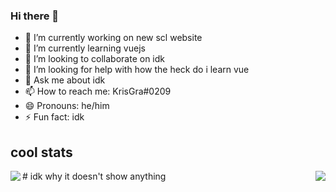 ### Hi there 👋
- 🔭 I’m currently working on new scl website
- 🌱 I’m currently learning vuejs
- 👯 I’m looking to collaborate on idk
- 🤔 I’m looking for help with how the heck do i learn vue
- 💬 Ask me about idk
- 📫 How to reach me: 
    KrisGra#0209
- 😄 Pronouns: he/him
- ⚡ Fun fact: idk

## cool stats
<!--
**krisgrant/krisgrant** is a ✨ _special_ ✨ repository because its `README.md` (this file) appears on your GitHub profile.

Here are some ideas to get you started:

- 🔭 I’m currently working on ...
- 🌱 I’m currently learning ...
- 👯 I’m looking to collaborate on ...
- 🤔 I’m looking for help with ...
- 💬 Ask me about ...
- 📫 How to reach me: ...
- 😄 Pronouns: ...
- ⚡ Fun fact: ...
![KrisGra's GitHub stats](https://github-readme-stats.vercel.app/api?username=krisgrant&theme=vue-dark)
![Top Langs](https://github-readme-stats.vercel.app/api/top-langs/?username=krisgrant&theme=vue-dark)
-->

<p><img align="left" src="https://github-readme-stats.vercel.app/api?username=krisgrant&theme=vue-dark&show_icons=true&count_private=true" /></p>
<img align="right" src="https://github-readme-stats.vercel.app/api/top-langs/?username=krisgrant&theme=vue-dark&count_private=true" />
# idk why it doesn't show anything
